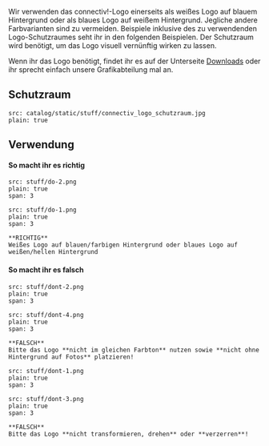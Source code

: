 Wir verwenden das connectiv!-Logo einerseits als weißes Logo auf blauem Hintergrund oder als blaues Logo auf weißem Hintergrund. Jegliche andere Farbvarianten sind zu vermeiden. Beispiele inklusive des zu verwendenden Logo-Schutzraumes seht ihr in den folgenden Beispielen. 
Der Schutzraum wird benötigt, um das Logo visuell vernünftig wirken zu lassen.

Wenn ihr das Logo benötigt, findet ihr es auf der Unterseite [Downloads](/download)
oder ihr sprecht einfach unsere Grafikabteilung mal an. 

## Schutzraum

```image
src: catalog/static/stuff/connectiv_logo_schutzraum.jpg
plain: true
```

## Verwendung

#### So macht ihr es richtig

```image
src: stuff/do-2.png
plain: true
span: 3
```

```image
src: stuff/do-1.png
plain: true
span: 3
```

```hint|directive
**RICHTIG**
Weißes Logo auf blauen/farbigen Hintergrund oder blaues Logo auf weißen/hellen Hintergrund
```

#### So macht ihr es falsch

```image
src: stuff/dont-2.png
plain: true
span: 3
```

```image
src: stuff/dont-4.png
plain: true
span: 3
```

```hint|warning
**FALSCH**
Bitte das Logo **nicht im gleichen Farbton** nutzen sowie **nicht ohne Hintergrund auf Fotos** platzieren!
```

```image
src: stuff/dont-1.png
plain: true
span: 3
```

```image
src: stuff/dont-3.png
plain: true
span: 3
```

```hint|warning
**FALSCH**
Bitte das Logo **nicht transformieren, drehen** oder **verzerren**!
```